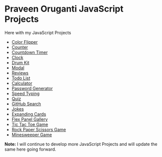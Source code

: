 # Praveen Oruganti JavaScript Projects

Here with my JavaScript Projects

- [Color Flipper](https://praveenoruganti.github.io/praveenoruganti-javascript/0_Projects/praveenoruganti-color-flipper)
- [Counter](https://praveenoruganti.github.io/praveenoruganti-javascript/0_Projects/praveenoruganti-counter)
- [Countdown Timer](https://praveenoruganti.github.io/praveenoruganti-javascript/0_Projects/praveenoruganti-countdown-timer)
- [Clock](https://praveenoruganti.github.io/praveenoruganti-javascript/0_Projects/praveenoruganti-clock)
- [Drum Kit](https://praveenoruganti.github.io/praveenoruganti-javascript/0_Projects/praveenoruganti-drum-kit)
- [Modal](https://praveenoruganti.github.io/praveenoruganti-javascript/0_Projects/praveenoruganti-modal)
- [Reviews](https://praveenoruganti.github.io/praveenoruganti-javascript/0_Projects/praveenoruganti-reviews)
- [Todo List](https://praveenoruganti.github.io/praveenoruganti-javascript/0_Projects/praveenoruganti-todo-list)
- [Calculator](https://praveenoruganti.github.io/praveenoruganti-javascript/0_Projects/praveenoruganti-calculator)
- [Password Generator](https://praveenoruganti.github.io/praveenoruganti-javascript/0_Projects/praveenoruganti-password-generator)
- [Speed Typing](https://praveenoruganti.github.io/praveenoruganti-javascript/0_Projects/praveenoruganti-speed-typing)
- [Quiz](https://praveenoruganti.github.io/praveenoruganti-javascript/0_Projects/praveenoruganti-quiz)
- [GitHub Search](https://praveenoruganti.github.io/praveenoruganti-javascript/0_Projects/praveenoruganti-github-search)
- [Jokes](https://praveenoruganti.github.io/praveenoruganti-javascript/0_Projects/praveenoruganti-jokes)
- [Expanding Cards](https://praveenoruganti.github.io/praveenoruganti-javascript/0_Projects/praveenoruganti-expanding-cards)
- [Flex Panel Gallery](https://praveenoruganti.github.io/praveenoruganti-javascript/0_Projects/praveenoruganti-flex-panel-gallery)
- [Tic Tac Toe Game](https://praveenoruganti.github.io/praveenoruganti-javascript/0_Projects/praveenoruganti-tic-tac-toe)
- [Rock Paper Scissors Game](https://praveenoruganti.github.io/praveenoruganti-javascript/0_Projects/praveenoruganti-rock-paper-scissors)
- [Minesweeper Game](https://praveenoruganti.github.io/praveenoruganti-javascript/0_Projects/praveenoruganti-minesweeper)

**Note:** I will continue to develop more JavaScript Projects and will update the same here going forward.